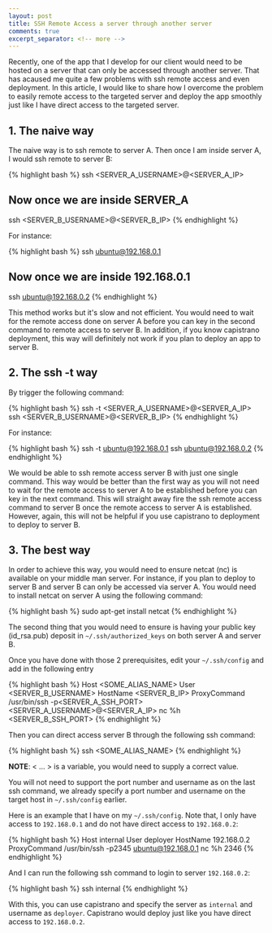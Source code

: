 ```yaml
---
layout: post
title: SSH Remote Access a server through another server
comments: true
excerpt_separator: <!-- more -->
---
```


Recently, one of the app that I develop for our client would need to be hosted on a server that can only be accessed through another server. That has acaused me quite a few problems with ssh remote access and even deployment. In this article, I would like to share how I overcome the problem to easily remote access to the targeted server and deploy the app smoothly just like I have direct access to the targeted server.

<!-- more -->

## 1. The naive way

The naive way is to ssh remote to server A. Then once I am inside server A, I would ssh remote to server B:

{% highlight bash %}
ssh <SERVER_A_USERNAME>@<SERVER_A_IP>
## Now once we are inside SERVER_A
ssh <SERVER_B_USERNAME>@<SERVER_B_IP>
{% endhighlight %}

For instance:

{% highlight bash %}
ssh ubuntu@192.168.0.1
## Now once we are inside 192.168.0.1
ssh ubuntu@192.168.0.2
{% endhighlight %}

This method works but it's slow and not efficient. You would need to wait for the remote access done on server A before you can key in the second command to remote access to server B. In addition, if you know capistrano deployment, this way will definitely not work if you plan to deploy an app to server B.

## 2. The ssh -t way

By trigger the following command:

{% highlight bash %}
ssh -t <SERVER_A_USERNAME>@<SERVER_A_IP> \
ssh <SERVER_B_USERNAME>@<SERVER_B_IP>
{% endhighlight %}

For instance:

{% highlight bash %}
ssh -t ubuntu@192.168.0.1 ssh ubuntu@192.168.0.2
{% endhighlight %}

We would be able to ssh remote access server B with just one single command. This way would be better than the first way as you will not need to wait for the remote access to server A to be established before you can key in the next command. This will straight away fire the ssh remote access command to server B once the remote access to server A is established. However, again, this will not be helpful if you use capistrano to deployment to deploy to server B.

## 3. The best way

In order to achieve this way, you would need to ensure netcat (nc) is available on your middle man server. For instance, if you plan to deploy to server B and server B can only be accessed via server A. You would need to install netcat on server A using the following command:

{% highlight bash %}
sudo apt-get install netcat
{% endhighlight %}

The second thing that you would need to ensure is having your public key (id_rsa.pub) deposit in ``~/.ssh/authorized_keys`` on both server A and server B.

Once you have done with those 2 prerequisites, edit your ``~/.ssh/config`` and add in the following entry

{% highlight bash %}
Host <SOME_ALIAS_NAME>
  User <SERVER_B_USERNAME>
  HostName <SERVER_B_IP>
  ProxyCommand /usr/bin/ssh -p<SERVER_A_SSH_PORT> <SERVER_A_USERNAME>@<SERVER_A_IP> nc %h <SERVER_B_SSH_PORT>
{% endhighlight %}

Then you can direct access server B through the following ssh command:

{% highlight bash %}
ssh <SOME_ALIAS_NAME>
{% endhighlight %}

__NOTE__: < ... > is a variable, you would need to supply a correct value.

You will not need to support the port number and username as on the last ssh command, we already specify a port number and username on the target host in ``~/.ssh/config`` earlier.

Here is an example that I have on my ``~/.ssh/config``. Note that, I only have access to ``192.168.0.1`` and do not have direct access to ``192.168.0.2``:

{% highlight bash %}
Host internal
  User deployer
  HostName 192.168.0.2
  ProxyCommand /usr/bin/ssh -p2345 ubuntu@192.168.0.1 nc %h 2346
{% endhighlight %}

And I can run the following ssh command to login to server ``192.168.0.2``:

{% highlight bash %}
ssh internal
{% endhighlight %}

With this, you can use capistrano and specify the server as ``internal`` and username as ``deployer``. Capistrano would deploy just like you have direct access to ``192.168.0.2``.
